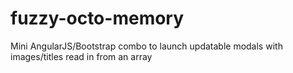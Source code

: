 # fuzzy-octo-memory
Mini AngularJS/Bootstrap combo to launch updatable modals with images/titles read in from an array
